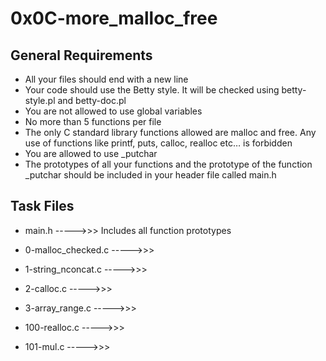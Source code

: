 # 0x0C-more_malloc_free

## General Requirements

* All your files should end with a new line
* Your code should use the Betty style. It will be checked using betty-style.pl and betty-doc.pl
* You are not allowed to use global variables
* No more than 5 functions per file
* The only C standard library functions allowed are malloc and free. Any use of functions like printf, puts, calloc, realloc etc… is forbidden
* You are allowed to use _putchar
* The prototypes of all your functions and the prototype of the function _putchar should be included in your header file called main.h


## Task Files

* main.h ----->>> Includes all function prototypes

* 0-malloc_checked.c ----->>>

* 1-string_nconcat.c ----->>>

* 2-calloc.c ----->>>

* 3-array_range.c ----->>>

* 100-realloc.c ----->>>

* 101-mul.c ----->>>
